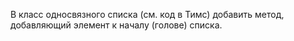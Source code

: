  В класс односвязного списка (см. код в Тимс) добавить метод, добавляющий элемент к началу (голове) списка.
